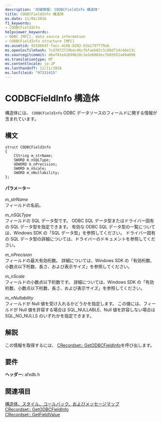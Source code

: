 ```yaml
---
description: '詳細情報: CODBCFieldInfo 構造体'
title: CODBCFieldInfo 構造体
ms.date: 11/04/2016
f1_keywords:
- CODBCFieldInfo
helpviewer_keywords:
- ODBC [MFC], data source information
- CODBCFieldInfo structure [MFC]
ms.assetid: 92598b4f-facc-4108-b282-63a179ff79ab
ms.openlocfilehash: 7cd7072719bec46cfbfaeb02c5c86d714c4de13c
ms.sourcegitcommit: d6af41e42699628c3e2e6063ec7b03931a49a098
ms.translationtype: MT
ms.contentlocale: ja-JP
ms.lasthandoff: 12/11/2020
ms.locfileid: "97331415"
---
```

# <a name="codbcfieldinfo-structure"></a>CODBCFieldInfo 構造体

構造体には、 `CODBCFieldInfo` ODBC データソースのフィールドに関する情報が含まれています。

## <a name="syntax"></a>構文

```
struct CODBCFieldInfo
{
    CString m_strName;
    SWORD m_nSQLType;
    UDWORD m_nPrecision;
    SWORD m_nScale;
    SWORD m_nNullability;
};
```

#### <a name="parameters"></a>パラメーター

*m_strName*<br/>
フィールドの名前。

*m_nSQLType*<br/>
フィールドの SQL データ型です。 ODBC SQL データ型またはドライバー固有の SQL データ型を指定できます。 有効な ODBC SQL データ型の一覧については、Windows SDK の「SQL データ型」を参照してください。 ドライバー固有の SQL データ型の詳細については、ドライバーのドキュメントを参照してください。

*m_nPrecision*<br/>
フィールドの最大有効桁数。 詳細については、Windows SDK の「有効桁数、小数点以下桁数、長さ、および表示サイズ」を参照してください。

*m_nScale*<br/>
フィールドの小数点以下桁数です。 詳細については、Windows SDK の「有効桁数、小数点以下桁数、長さ、および表示サイズ」を参照してください。

*m_nNullability*<br/>
フィールドが Null 値を受け入れるかどうかを指定します。 この値には、フィールドが Null 値を許容する場合は SQL_NULLABLE、Null 値を許容しない場合は SQL_NO_NULLS のいずれかを指定できます。

## <a name="remarks"></a>解説

この情報を取得するには、 [CRecordset:: GetODBCFieldInfo](../../mfc/reference/crecordset-class.md#getodbcfieldinfo)を呼び出します。

## <a name="requirements"></a>要件

**ヘッダー:** afxdb.h

## <a name="see-also"></a>関連項目

[構造体、スタイル、コールバック、およびメッセージマップ](../../mfc/reference/structures-styles-callbacks-and-message-maps.md)<br/>
[CRecordset:: GetODBCFieldInfo](../../mfc/reference/crecordset-class.md#getodbcfieldinfo)<br/>
[CRecordset:: GetFieldValue](../../mfc/reference/crecordset-class.md#getfieldvalue)
